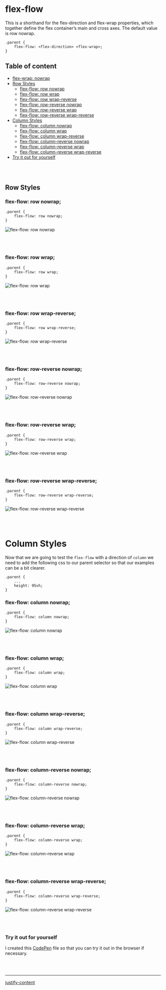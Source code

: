 # flex-flow
This is a shorthand for the flex-direction and flex-wrap properties, which together define the flex container’s main and cross axes. The default value is row nowrap.

```
.parent {
    flex-flow: <flex-direction> <flex-wrap>;
}
```

## Table of content
* [flex-wrap: nowrap](#flex-wrap-nowrap)
* [Row Styles](#row-styles)
    * [flex-flow: row nowrap](#flex-flow-row-nowrap)
    * [flex-flow: row wrap](#flex-flow-row-wrap)
    * [flex-flow: row wrap-reverse](#flex-flow-row-wrap-reverse)
    * [flex-flow: row-reverse nowrap](#flex-flow-row-reverse-nowrap)
    * [flex-flow: row-reverse wrap](#flex-flow-row-reverse-wrap)
    * [flex-flow: row-reverse wrap-reverse](#flex-flow-row-reverse-wrap-reverse)
* [Column Styles](#column-styles)
    * [flex-flow: column nowrap](#flex-flow-column-nowrap)
    * [flex-flow: column wrap](#flex-flow-column-wrap)
    * [flex-flow: column wrap-reverse](#flex-flow-column-wrap-reverse)
    * [flex-flow: column-reverse nowrap](#flex-flow-column-reverse-nowrap)
    * [flex-flow: column-reverse wrap](#flex-flow-column-reverse-wrap)
    * [flex-flow: column-reverse wrap-reverse](#flex-flow-column-reverse-wrap-reverse)
* [Try it out for yourself](#try-it-out-for-yourself)

<p><br /><br /></p>

## Row Styles
### flex-flow: row nowrap;
```
.parent {
    flex-flow: row nowrap;
}
```
![flex-flow: row nowrap](./screenshots/00%20-%20flex-flow_row_nowrap.png)

<p><br /><br /></p>

### flex-flow: row wrap;
```
.parent {
    flex-flow: row wrap;
}
```
![flex-flow: row wrap](./screenshots/01%20-%20flex-flow_row_wrap.png)

<p><br /><br /></p>

### flex-flow: row wrap-reverse;
```
.parent {
    flex-flow: row wrap-reverse;
}
```
![flex-flow: row wrap-reverse](./screenshots/02%20-%20flex-flow_row_wrap-reverse.png)

<p><br /><br /></p>

### flex-flow: row-reverse nowrap;
```
.parent {
    flex-flow: row-reverse nowrap;
}
```
![flex-flow: row-reverse nowrap](./screenshots/03%20-%20flex-flow_row-reverse_nowrap.png)

<p><br /><br /></p>

### flex-flow: row-reverse wrap;
```
.parent {
    flex-flow: row-reverse wrap;
}
```
![flex-flow: row-reverse wrap](./screenshots/04%20-%20flex-flow_row-reverse_wrap.png)

<p><br /><br /></p>

### flex-flow: row-reverse wrap-reverse;
```
.parent {
    flex-flow: row-reverse wrap-reverse;
}
```
![flex-flow: row-reverse wrap-reverse](./screenshots/05%20-%20flex-flow_row-reverse_wrap-reverse.png)

<p><br /><br /></p>

# Column Styles
Now that we are going to test the `flex-flow` with a direction of `column` we need to add the following css to our parent selector so that our examples can be a bit clearer.
```
.parent {
    ...
    height: 95vh;
}
```

### flex-flow: column nowrap;
```
.parent {
    flex-flow: column nowrap;
}
```
![flex-flow: column nowrap](./screenshots/06%20-%20flex-flow_column_nowrap.png)

<p><br /><br /></p>

### flex-flow: column wrap;
```
.parent {
    flex-flow: column wrap;
}
```
![flex-flow: column wrap](./screenshots/07%20-%20flex-flow_column_wrap.png)

<p><br /><br /></p>

### flex-flow: column wrap-reverse;
```
.parent {
    flex-flow: column wrap-reverse;
}
```
![flex-flow: column wrap-reverse](./screenshots/08%20-%20flex-flow_column_wrap-reverse.png)

<p><br /><br /></p>

### flex-flow: column-reverse nowrap;
```
.parent {
    flex-flow: column-reverse nowrap;
}
```
![flex-flow: column-reverse nowrap](./screenshots/09%20-%20flex-flow_column-reverse_nowrap.png)

<p><br /><br /></p>

### flex-flow: column-reverse wrap;
```
.parent {
    flex-flow: column-reverse wrap;
}
```
![flex-flow: column-reverse wrap](./screenshots/10%20-%20flex-flow_column-reverse_wrap.png)

<p><br /><br /></p>

### flex-flow: column-reverse wrap-reverse;
```
.parent {
    flex-flow: column-reverse wrap-reverse;
}
```
![flex-flow: column-reverse wrap-reverse](./screenshots/05%20-%20flex-flow_column-reverse_wrap-reverse.png)

<p><br /><br /></p>

### Try it out for yourself
I created this <a href="https://codepen.io/ccucalon/pen/LYXwbpb/59a7b87d0be385919a74e168eff43967" target="_blank">CodePen</a> file so that you can try it out in the browser if necessary.

<p><br /><br /></p>

- - -

[justify-content](./../04-justify-content/)